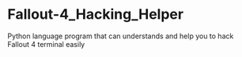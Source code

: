 # Fallout-4_Hacking_Helper
Python language program that can understands and help you to hack Fallout 4 terminal easily
